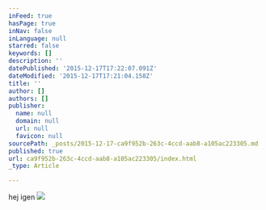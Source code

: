```yaml
---
inFeed: true
hasPage: true
inNav: false
inLanguage: null
starred: false
keywords: []
description: ''
datePublished: '2015-12-17T17:22:07.091Z'
dateModified: '2015-12-17T17:21:04.158Z'
title: ''
author: []
authors: []
publisher:
  name: null
  domain: null
  url: null
  favicon: null
sourcePath: _posts/2015-12-17-ca9f952b-263c-4ccd-aab8-a105ac223305.md
published: true
url: ca9f952b-263c-4ccd-aab8-a105ac223305/index.html
_type: Article

---
```

hej igen
![](https://the-grid-user-content.s3-us-west-2.amazonaws.com/e543db67-5def-422b-a129-30c7dfd121f9.jpg)